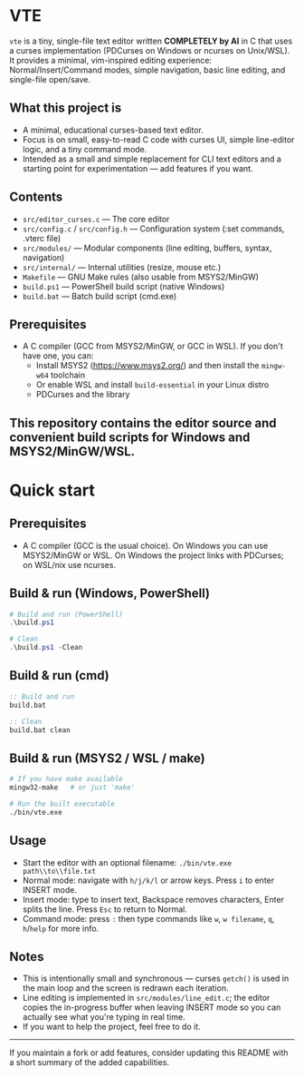 # VTE

`vte` is a tiny, single-file text editor written **COMPLETELY by AI** in C that uses a curses implementation (PDCurses on Windows or ncurses on Unix/WSL).
It provides a minimal, vim-inspired editing experience: Normal/Insert/Command modes, simple navigation, basic line editing, and single-file open/save.

## What this project is

- A minimal, educational curses-based text editor.
- Focus is on small, easy-to-read C code with curses UI, simple line-editor logic, and a tiny command mode.
- Intended as a small and simple replacement for CLI text editors and a starting point for experimentation — add features if you want.

## Contents

- `src/editor_curses.c` — The core editor
- `src/config.c` / `src/config.h` — Configuration system (:set commands, .vterc file)
- `src/modules/` — Modular components (line editing, buffers, syntax, navigation)
- `src/internal/` — Internal utilities (resize, mouse etc.)
- `Makefile` — GNU Make rules (also usable from MSYS2/MinGW)
- `build.ps1` — PowerShell build script (native Windows)
- `build.bat` — Batch build script (cmd.exe)

## Prerequisites

- A C compiler (GCC from MSYS2/MinGW, or GCC in WSL). If you don't have one, you can:
  - Install MSYS2 (https://www.msys2.org/) and then install the `mingw-w64` toolchain
  - Or enable WSL and install `build-essential` in your Linux distro
  - PDCurses and the library

## This repository contains the editor source and convenient build scripts for Windows and MSYS2/MinGW/WSL.

# Quick start

## Prerequisites

- A C compiler (GCC is the usual choice). On Windows you can use MSYS2/MinGW or WSL. On Windows the project links with PDCurses; on WSL/nix use ncurses.

## Build & run (Windows, PowerShell)

```powershell
# Build and run (PowerShell)
.\build.ps1

# Clean
.\build.ps1 -Clean
```

## Build & run (cmd)

```bat
:: Build and run
build.bat

:: Clean
build.bat clean
```

## Build & run (MSYS2 / WSL / make)

```bash
# If you have make available
mingw32-make   # or just 'make'

# Run the built executable
./bin/vte.exe
```

## Usage

- Start the editor with an optional filename: `./bin/vte.exe path\\to\\file.txt`
- Normal mode: navigate with `h/j/k/l` or arrow keys. Press `i` to enter INSERT mode.
- Insert mode: type to insert text, Backspace removes characters, Enter splits the line. Press `Esc` to return to Normal.
- Command mode: press `:` then type commands like `w`, `w filename`, `q`, `h`/`help` for more info.

## Notes

- This is intentionally small and synchronous — curses `getch()` is used in the main loop and the screen is redrawn each iteration.
- Line editing is implemented in `src/modules/line_edit.c`; the editor copies the in-progress buffer when leaving INSERT mode so you can actually see what you're typing in real time.
- If you want to help the project, feel free to do it.

---

If you maintain a fork or add features, consider updating this README with a short summary of the added capabilities.
